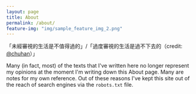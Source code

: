 ```yaml
---
layout: page
title: About
permalink: /about/
feature-img: "img/sample_feature_img_2.png"
---
```


「未經審視的生活是不值得過的」/「過度審視的生活是過不下去的（credit: [@chuhan](https://twitter.com/chuhan)）」

Many (in fact, most) of the texts that I've written here no longer represent my opinions at the moment I'm writing down this About page. Many are notes for my own reference. Out of these reasons I've kept this site out of the reach of search engines via the `robots.txt` file.